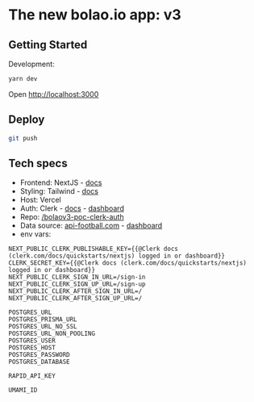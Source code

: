 # The new bolao.io app: v3

## Getting Started

Development:

```bash
yarn dev
```

Open [http://localhost:3000](http://localhost:3000)

## Deploy

```bash
git push
```

## Tech specs

- Frontend: NextJS - [docs](https://nextjs.org/docs)
- Styling: Tailwind - [docs](https://tailwindcss.com/docs/installation)
- Host: Vercel
- Auth: Clerk - [docs](https://clerk.com/docs/references/nextjs/overview) - [dashboard](https://dashboard.clerk.com/)
- Repo: [/bolaov3-poc-clerk-auth](https://github.com/kevinch/bolaov3-poc-clerk-auth)
- Data source: [api-football.com](https://www.api-football.com/documentation-v3) - [dashboard](https://dashboard.api-football.com/)
- env vars:

```
NEXT_PUBLIC_CLERK_PUBLISHABLE_KEY={{@Clerk docs (clerk.com/docs/quickstarts/nextjs) logged in or dashboard}}
CLERK_SECRET_KEY={{@Clerk docs (clerk.com/docs/quickstarts/nextjs) logged in or dashboard}}
NEXT_PUBLIC_CLERK_SIGN_IN_URL=/sign-in
NEXT_PUBLIC_CLERK_SIGN_UP_URL=/sign-up
NEXT_PUBLIC_CLERK_AFTER_SIGN_IN_URL=/
NEXT_PUBLIC_CLERK_AFTER_SIGN_UP_URL=/

POSTGRES_URL
POSTGRES_PRISMA_URL
POSTGRES_URL_NO_SSL
POSTGRES_URL_NON_POOLING
POSTGRES_USER
POSTGRES_HOST
POSTGRES_PASSWORD
POSTGRES_DATABASE

RAPID_API_KEY

UMAMI_ID
```
